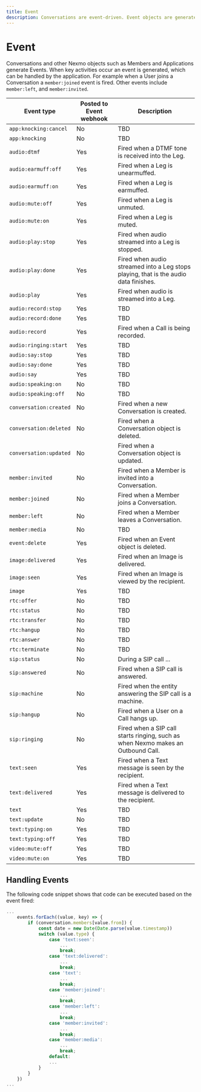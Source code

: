 ```yaml
---
title: Event
description: Conversations are event-driven. Event objects are generated when key activities occur.
---
```


# Event

Conversations and other Nexmo objects such as Members and Applications generate Events. When key activities occur an event is generated, which can be handled by the application. For example when a User joins a Conversation a `member:joined` event is fired. Other events include `member:left`, and `member:invited`.

Event type | Posted to Event webhook | Description
----|----|----
`app:knocking:cancel` | No | TBD
`app:knocking` | No | TBD
`audio:dtmf` | Yes | Fired when a DTMF tone is received into the Leg.
`audio:earmuff:off` | Yes | Fired when a Leg is unearmuffed.
`audio:earmuff:on` | Yes | Fired when a Leg is earmuffed.
`audio:mute:off` | Yes | Fired when a Leg is unmuted.
`audio:mute:on` | Yes | Fired when a Leg is muted.
`audio:play:stop` | Yes | Fired when audio streamed into a Leg is stopped.
`audio:play:done` | Yes | Fired when audio streamed into a Leg stops playing, that is the audio data finishes.
`audio:play` | Yes | Fired when audio is streamed into a Leg.
`audio:record:stop` | Yes | TBD
`audio:record:done` | Yes | TBD
`audio:record` | Yes | Fired when a Call is being recorded.
`audio:ringing:start` | Yes | TBD
`audio:say:stop` | Yes | TBD
`audio:say:done` | Yes | TBD
`audio:say` | Yes | TBD
`audio:speaking:on` | No | TBD
`audio:speaking:off` | No | TBD
`conversation:created` | No | Fired when a new Conversation is created.
`conversation:deleted` | No | Fired when a Conversation object is deleted.
`conversation:updated` | No | Fired when a Conversation object is updated.
`member:invited` | No | Fired when a Member is invited into a Conversation.
`member:joined` | No | Fired when a Member joins a Conversation.
`member:left` | No | Fired when a Member leaves a Conversation.
`member:media` | No | TBD
`event:delete` | Yes | Fired when an Event object is deleted.
`image:delivered` | Yes | Fired when an Image is delivered.
`image:seen` | Yes | Fired when an Image is viewed by the recipient.
`image` | Yes | TBD
`rtc:offer` | No | TBD
`rtc:status` | No | TBD
`rtc:transfer` | No | TBD
`rtc:hangup` | No | TBD
`rtc:answer` | No | TBD
`rtc:terminate` | No | TBD
`sip:status` | No | During a SIP call ...
`sip:answered` | No | Fired when a SIP call is answered.
`sip:machine` | No | Fired when the entity answering the SIP call is a machine.
`sip:hangup` | No | Fired when a User on a Call hangs up.
`sip:ringing` | No | Fired when a SIP call starts ringing, such as when Nexmo makes an Outbound Call.
`text:seen` | Yes | Fired when a Text message is seen by the recipient.
`text:delivered` | Yes | Fired when a Text message is delivered to the recipient.
`text` | Yes | TBD
`text:update` | No | TBD
`text:typing:on` | Yes | TBD
`text:typing:off` | Yes | TBD
`video:mute:off` | Yes | TBD
`video:mute:on` | Yes | TBD

## Handling Events

The following code snippet shows that code can be executed based on the event fired:

``` javascript
...
    events.forEach((value, key) => {
        if (conversation.members[value.from]) {
            const date = new Date(Date.parse(value.timestamp))
            switch (value.type) {
                case 'text:seen':
                    ...
                    break;
                case 'text:delivered':
                    ...
                    break;
                case 'text':
                    ...
                    break;
                case 'member:joined':
                    ...
                    break;
                case 'member:left':
                    ...
                    break;
                case 'member:invited':
                    ...
                    break;
                case 'member:media':
                    ...
                    break;
                default:
                ...
            }
        }
    })
...
```

